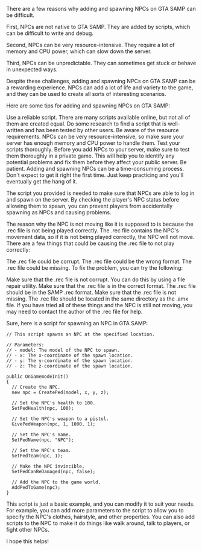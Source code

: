 There are a few reasons why adding and spawning NPCs on GTA SAMP can be difficult.

First, NPCs are not native to GTA SAMP. They are added by scripts, which can be difficult to write and debug.

Second, NPCs can be very resource-intensive. They require a lot of memory and CPU power, which can slow down the server.

Third, NPCs can be unpredictable. They can sometimes get stuck or behave in unexpected ways.

Despite these challenges, adding and spawning NPCs on GTA SAMP can be a rewarding experience. NPCs can add a lot of life and variety to the game, and they can be used to create all sorts of interesting scenarios.

Here are some tips for adding and spawning NPCs on GTA SAMP:

Use a reliable script. There are many scripts available online, but not all of them are created equal. Do some research to find a script that is well-written and has been tested by other users.
Be aware of the resource requirements. NPCs can be very resource-intensive, so make sure your server has enough memory and CPU power to handle them.
Test your scripts thoroughly. Before you add NPCs to your server, make sure to test them thoroughly in a private game. This will help you to identify any potential problems and fix them before they affect your public server.
Be patient. Adding and spawning NPCs can be a time-consuming process. Don't expect to get it right the first time. Just keep practicing and you'll eventually get the hang of it.


The script you provided is needed to make sure that NPCs are able to log in and spawn on the server. By checking the player's NPC status before allowing them to spawn, you can prevent players from accidentally spawning as NPCs and causing problems.

The reason why the NPC is not moving like it is supposed to is because the .rec file is not being played correctly. The .rec file contains the NPC's movement data, so if it is not being played correctly, the NPC will not move. There are a few things that could be causing the .rec file to not play correctly:

The .rec file could be corrupt.
The .rec file could be the wrong format.
The .rec file could be missing.
To fix the problem, you can try the following:

Make sure that the .rec file is not corrupt. You can do this by using a file repair utility.
Make sure that the .rec file is in the correct format. The .rec file should be in the SAMP .rec format.
Make sure that the .rec file is not missing. The .rec file should be located in the same directory as the .amx file.
If you have tried all of these things and the NPC is still not moving, you may need to contact the author of the .rec file for help.

Sure, here is a script for spawning an NPC in GTA SAMP:

```
// This script spawns an NPC at the specified location.

// Parameters:
// - model: The model of the NPC to spawn.
// - x: The x-coordinate of the spawn location.
// - y: The y-coordinate of the spawn location.
// - z: The z-coordinate of the spawn location.

public OnGamemodeInit()
{
  // Create the NPC.
  new npc = CreatePed(model, x, y, z);

  // Set the NPC's health to 100.
  SetPedHealth(npc, 100);

  // Set the NPC's weapon to a pistol.
  GivePedWeapon(npc, 1, 1000, 1);

  // Set the NPC's name.
  SetPedName(npc, "NPC");

  // Set the NPC's team.
  SetPedTeam(npc, 1);

  // Make the NPC invincible.
  SetPedCanBeDamaged(npc, false);

  // Add the NPC to the game world.
  AddPedToGame(npc);
}
```

This script is just a basic example, and you can modify it to suit your needs. For example, you can add more parameters to the script to allow you to specify the NPC's clothes, hairstyle, and other properties. You can also add scripts to the NPC to make it do things like walk around, talk to players, or fight other NPCs.

I hope this helps!
